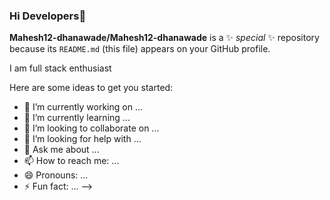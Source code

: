 ### Hi Developers👋

**Mahesh12-dhanawade/Mahesh12-dhanawade** is a ✨ _special_ ✨ repository because its `README.md` (this file) appears on your GitHub profile.

I am full stack enthusiast 

Here are some ideas to get you started:

- 🔭 I’m currently working on ...
- 🌱 I’m currently learning ...
- 👯 I’m looking to collaborate on ...
- 🤔 I’m looking for help with ...
- 💬 Ask me about ...
- 📫 How to reach me: ...
- 😄 Pronouns: ...
- ⚡ Fun fact: ...
-->
